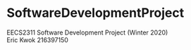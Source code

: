 # SoftwareDevelopmentProject
EECS2311 Software Development Project (Winter 2020)
<br />
Eric Kwok 216397150
